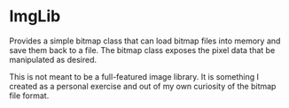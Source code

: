# ImgLib
Provides a simple bitmap class that can load bitmap files into memory and save them back to a file. The bitmap class exposes the pixel data that be manipulated as desired.

This is not meant to be a full-featured image library. It is something I created as a personal exercise and out of my own curiosity of the bitmap file format.
